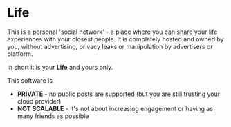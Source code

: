 # Life

This is a personal 'social network' - a place where you can share your life experiences with
your closest people. It is completely hosted and owned by you, without advertising, privacy
leaks or manipulation by advertisers or platform.

In short it is your **Life** and yours only.

This software is 

* **PRIVATE** - no public posts are supported (but you are still trusting your cloud provider)
* **NOT SCALABLE** - it's not about increasing engagement or having as many friends as possible

